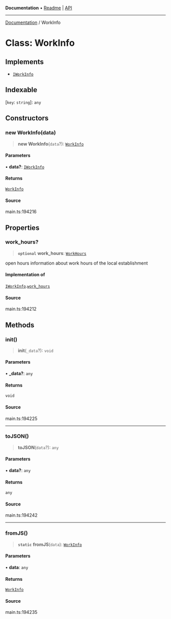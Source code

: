 **Documentation** • [Readme](../README.md) \| [API](../globals.md)

***

[Documentation](../README.md) / WorkInfo

# Class: WorkInfo

## Implements

- [`IWorkInfo`](../interfaces/IWorkInfo.md)

## Indexable

 \[`key`: `string`\]: `any`

## Constructors

### new WorkInfo(data)

> **new WorkInfo**(`data`?): [`WorkInfo`](WorkInfo.md)

#### Parameters

• **data?**: [`IWorkInfo`](../interfaces/IWorkInfo.md)

#### Returns

[`WorkInfo`](WorkInfo.md)

#### Source

main.ts:194216

## Properties

### work\_hours?

> **`optional`** **work\_hours**: [`WorkHours`](WorkHours.md)

open hours
information about work hours of the local establishment

#### Implementation of

[`IWorkInfo`](../interfaces/IWorkInfo.md).[`work_hours`](../interfaces/IWorkInfo.md#work_hours)

#### Source

main.ts:194212

## Methods

### init()

> **init**(`_data`?): `void`

#### Parameters

• **\_data?**: `any`

#### Returns

`void`

#### Source

main.ts:194225

***

### toJSON()

> **toJSON**(`data`?): `any`

#### Parameters

• **data?**: `any`

#### Returns

`any`

#### Source

main.ts:194242

***

### fromJS()

> **`static`** **fromJS**(`data`): [`WorkInfo`](WorkInfo.md)

#### Parameters

• **data**: `any`

#### Returns

[`WorkInfo`](WorkInfo.md)

#### Source

main.ts:194235
